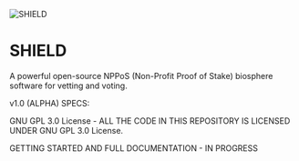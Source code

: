 ![SHIELD](https://gratitudetoken.world/shield/img/SHIELD-logo-105.png "SHIELD logo")
# SHIELD
A powerful open-source NPPoS (Non-Profit Proof of Stake) biosphere software for vetting and voting.


v1.0 (ALPHA) SPECS:

GNU GPL 3.0 License - ALL THE CODE IN THIS REPOSITORY IS LICENSED UNDER GNU GPL 3.0 License.

GETTING STARTED AND FULL DOCUMENTATION - IN PROGRESS
